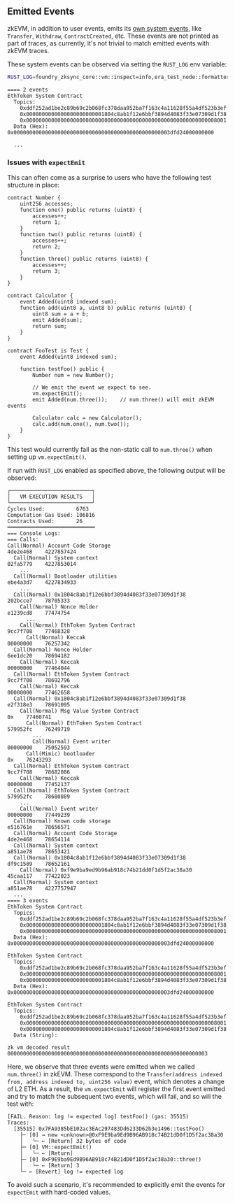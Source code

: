 ## Emitted Events

zkEVM, in addition to user events, emits its [own system events](https://github.com/search?q=repo%3Amatter-labs%2Fera-contracts+%2Fevent+%5BA-Za-z%5D%2B%5C%28%2F&type=code), like `Transfer`, `Withdraw`, `ContractCreated`, etc. These events are not printed as part of traces, as currently, it's not trivial to match emitted events with zkEVM traces.

These system events can be observed via setting the `RUST_LOG` env variable:
```bash
RUST_LOG=foundry_zksync_core::vm::inspect=info,era_test_node::formatter=info forge test --zksync
```

```ignore
==== 2 events
EthToken System Contract                  
  Topics:
    0xddf252ad1be2c89b69c2b068fc378daa952ba7f163c4a11628f55a4df523b3ef
    0x0000000000000000000000001804c8ab1f12e6bbf3894d4083f33e07309d1f38
    0x0000000000000000000000000000000000000000000000000000000000008001
  Data (Hex): 0x00000000000000000000000000000000000000000000000003dfd24000000000

  ...
```

### Issues with `expectEmit`
This can often come as a surprise to users who have the following test structure in place:

```solidity
contract Number {
    uint256 accesses;
    function one() public returns (uint8) {
        accesses++;
        return 1;
    }
    function two() public returns (uint8) {
        accesses++;
        return 2;
    }
    function three() public returns (uint8) {
        accesses++;
        return 3;
    }
}

contract Calculator {
    event Added(uint8 indexed sum);
    function add(uint8 a, uint8 b) public returns (uint8) {
        uint8 sum = a + b;
        emit Added(sum);
        return sum;
    }
}

contract FooTest is Test {
    event Added(uint8 indexed sum);
    
    function testFoo() public {
        Number num = new Number();

        // We emit the event we expect to see.
        vm.expectEmit();
        emit Added(num.three());    // num.three() will emit zkEVM events

        Calculator calc = new Calculator();
        calc.add(num.one(), num.two());
    }
}
```

This test would currently fail as the non-static call to `num.three()` when setting up `vm.expectEmit()`.

If run with `RUST_LOG` enabled as specified above, the following output will be observed:

```ignore
┌──────────────────────────┐
│   VM EXECUTION RESULTS   │
└──────────────────────────┘
Cycles Used:          6703
Computation Gas Used: 106816
Contracts Used:       26
════════════════════════════
=== Console Logs: 
=== Calls: 
Call(Normal) Account Code Storage                                         4de2e468    4227857424
  Call(Normal) System context                                               02fa5779    4227853014
    ...
  Call(Normal) Bootloader utilities                                         ebe4a3d7    4227834933
    ...
  Call(Normal) 0x1804c8ab1f12e6bbf3894d4083f33e07309d1f38                   202bcce7    78705333
    Call(Normal) Nonce Holder                                                 e1239cd8    77474754
      ...
    Call(Normal) EthToken System Contract                                     9cc7f708    77468328
      Call(Normal) Keccak                                               00000000    76257342
  Call(Normal) Nonce Holder                                                 6ee1dc20    78694182
    Call(Normal) Keccak                                               00000000    77464044
  Call(Normal) EthToken System Contract                                     9cc7f708    78692796
    Call(Normal) Keccak                                               00000000    77462658
  Call(Normal) 0x1804c8ab1f12e6bbf3894d4083f33e07309d1f38                   e2f318e3    78691095
    Call(Normal) Msg Value System Contract                            0x    77460741
      Call(Normal) EthToken System Contract                                     579952fc    76249719
        ...
        Call(Normal) Event writer                                                 00000000    75052593
      Call(Mimic) bootloader                                           0x    76243293
  Call(Normal) EthToken System Contract                                     9cc7f708    78682086
    Call(Normal) Keccak                                               00000000    77452137
  Call(Normal) EthToken System Contract                                     579952fc    78680889
    ...
    Call(Normal) Event writer                                                 00000000    77449239
  Call(Normal) Known code storage                                           e516761e    78656571
  Call(Normal) Account Code Storage                                         4de2e468    78654114
  Call(Normal) System context                                               a851ae78    78653421
  Call(Normal) 0x1804c8ab1f12e6bbf3894d4083f33e07309d1f38                   df9c1589    78652161
    Call(Normal) 0xf9e9ba9ed9b96ab918c74b21dd0f1d5f2ac38a30                   45caa117    77422023
  Call(Normal) System context                                               a851ae78    4227757947
  ...
==== 3 events
EthToken System Contract                  
  Topics:
    0xddf252ad1be2c89b69c2b068fc378daa952ba7f163c4a11628f55a4df523b3ef
    0x0000000000000000000000001804c8ab1f12e6bbf3894d4083f33e07309d1f38
    0x0000000000000000000000000000000000000000000000000000000000008001
  Data (Hex): 0x00000000000000000000000000000000000000000000000003dfd24000000000

EthToken System Contract                  
  Topics:
    0xddf252ad1be2c89b69c2b068fc378daa952ba7f163c4a11628f55a4df523b3ef
    0x0000000000000000000000000000000000000000000000000000000000008001
    0x0000000000000000000000001804c8ab1f12e6bbf3894d4083f33e07309d1f38
  Data (Hex): 0x00000000000000000000000000000000000000000000000003dfd24000000000

EthToken System Contract                  
  Topics:
    0xddf252ad1be2c89b69c2b068fc378daa952ba7f163c4a11628f55a4df523b3ef
    0x0000000000000000000000000000000000000000000000000000000000008001
    0x0000000000000000000000001804c8ab1f12e6bbf3894d4083f33e07309d1f38
  Data (String): 

zk vm decoded result 0000000000000000000000000000000000000000000000000000000000000003
```

Here, we observe that three events were emitted when we called `num.three()` in zkEVM. These correspond to the `Transfer(address indexed from, address indexed to, uint256 value)` event, which denotes a change of L2 ETH. As a result, the `vm.expectEmit` will register the first event emitted and try to match the subsequent two events, which will fail, and so will the test with:

```ignore
[FAIL. Reason: log != expected log] testFoo() (gas: 35515)
Traces:
  [35515] 0x7FA9385bE102ac3EAc297483Dd6233D62b3e1496::testFoo()
    ├─ [0] → new <unknown>@0xF9E9ba9Ed9B96AB918c74B21dD0f1D5f2ac38a30
    │   └─ ← [Return] 32 bytes of code
    ├─ [0] VM::expectEmit()
    │   └─ ← [Return] 
    ├─ [0] 0xF9E9ba9Ed9B96AB918c74B21dD0f1D5f2ac38a30::three()
    │   └─ ← [Return] 3
    └─ ← [Revert] log != expected log
```


To avoid such a scenario, it's recommended to explicitly emit the events for `expectEmit` with hard-coded values.